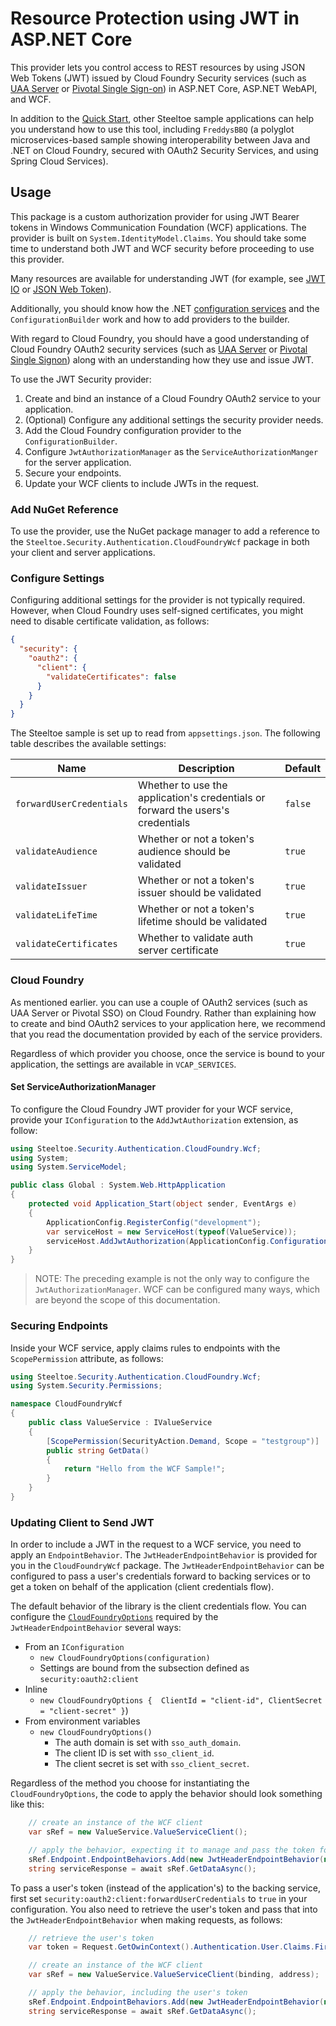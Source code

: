 # Resource Protection using JWT in ASP.NET Core

This provider lets you control access to REST resources by using JSON Web Tokens (JWT) issued by Cloud Foundry Security services (such as [UAA Server](https://github.com/cloudfoundry/uaa) or [Pivotal Single Sign-on](https://docs.pivotal.io/p-identity)) in ASP.NET Core, ASP.NET WebAPI, and WCF.

In addition to the [Quick Start](#2-1-quick-start), other Steeltoe sample applications can help you understand how to use this tool, including `FreddysBBQ` (a polyglot microservices-based sample showing interoperability between Java and .NET on Cloud Foundry, secured with OAuth2 Security Services, and using Spring Cloud Services).

## Usage

This package is a custom authorization provider for using JWT Bearer tokens in Windows Communication Foundation (WCF) applications. The provider is built on `System.IdentityModel.Claims`. You should take some time to understand both JWT and WCF security before proceeding to use this provider.

Many resources are available for understanding JWT (for example, see [JWT IO](https://jwt.io/) or [JSON Web Token](https://en.wikipedia.org/wiki/JSON_Web_Token)).

Additionally, you should know how the .NET [configuration services](https://docs.asp.net/en/latest/fundamentals/configuration.html) and the `ConfigurationBuilder` work and how to add providers to the builder.

With regard to Cloud Foundry, you should have a good understanding of Cloud Foundry OAuth2 security services (such as [UAA Server](https://github.com/cloudfoundry/uaa) or [Pivotal Single Signon](https://docs.pivotal.io/p-identity/)) along with an understanding how they use and issue JWT.

To use the JWT Security provider:

1. Create and bind an instance of a Cloud Foundry OAuth2 service to your application.
1. (Optional) Configure any additional settings the security provider needs.
1. Add the Cloud Foundry configuration provider to the `ConfigurationBuilder`.
1. Configure `JwtAuthorizationManager` as the `ServiceAuthorizationManger` for the server application.
1. Secure your endpoints.
1. Update your WCF clients to include JWTs in the request.

### Add NuGet Reference

To use the provider, use the NuGet package manager to add a reference to the `Steeltoe.Security.Authentication.CloudFoundryWcf` package in both your client and server applications.

### Configure Settings

Configuring additional settings for the provider is not typically required. However, when Cloud Foundry uses self-signed certificates, you might need to disable certificate validation, as follows:

```json
{
  "security": {
    "oauth2": {
      "client": {
        "validateCertificates": false
      }
    }
  }
}
```

The Steeltoe sample is set up to read from `appsettings.json`. The following table describes the available settings:

|Name|Description|Default|
|---|---|---|
|`forwardUserCredentials`|Whether to use the application's credentials or forward the users's credentials|`false`|
|`validateAudience`|Whether or not a token's audience should be validated|`true`|
|`validateIssuer`|Whether or not a token's issuer should be validated|`true`|
|`validateLifeTime`|Whether or not a token's lifetime should be validated|`true`|
|`validateCertificates`|Whether to validate auth server certificate|`true`|

### Cloud Foundry

As mentioned earlier. you can use a couple of OAuth2 services (such as UAA Server or Pivotal SSO) on Cloud Foundry. Rather than explaining how to create and bind OAuth2 services to your application here, we recommend that you read the documentation provided by each of the service providers.

Regardless of which provider you choose, once the service is bound to your application, the settings are available in `VCAP_SERVICES`.

#### Set ServiceAuthorizationManager

To configure the Cloud Foundry JWT provider for your WCF service, provide your `IConfiguration` to the `AddJwtAuthorization` extension, as follow:

```csharp
using Steeltoe.Security.Authentication.CloudFoundry.Wcf;
using System;
using System.ServiceModel;

public class Global : System.Web.HttpApplication
{
    protected void Application_Start(object sender, EventArgs e)
    {
        ApplicationConfig.RegisterConfig("development");
        var serviceHost = new ServiceHost(typeof(ValueService));
        serviceHost.AddJwtAuthorization(ApplicationConfig.Configuration);
    }
}
```

>NOTE: The preceding example is not the only way to configure the `JwtAuthorizationManager`. WCF can be configured many ways, which are beyond the scope of this documentation.

### Securing Endpoints

Inside your WCF service, apply claims rules to endpoints with the `ScopePermission` attribute, as follows:

```csharp
using Steeltoe.Security.Authentication.CloudFoundry.Wcf;
using System.Security.Permissions;

namespace CloudFoundryWcf
{
    public class ValueService : IValueService
    {
        [ScopePermission(SecurityAction.Demand, Scope = "testgroup")]
        public string GetData()
        {
            return "Hello from the WCF Sample!";
        }
    }
}
```

### Updating Client to Send JWT

In order to include a JWT in the request to a WCF service, you need to apply an `EndpointBehavior`. The `JwtHeaderEndpointBehavior` is provided for you in the `CloudFoundryWcf` package.
The `JwtHeaderEndpointBehavior` can be configured to pass a user's credentials forward to backing services or to get a token on behalf of the application (client credentials flow).

The default behavior of the library is the client credentials flow. You can configure the [`CloudFoundryOptions`](https://github.com/SteeltoeOSS/Security/blob/dev/src/Steeltoe.Security.Authentication.CloudFoundryWcf/CloudFoundryOptions.cs) required by the `JwtHeaderEndpointBehavior` several ways:

* From an `IConfiguration`
   * `new CloudFoundryOptions(configuration)`
   * Settings are bound from the subsection defined as `security:oauth2:client`
* Inline
   * `new CloudFoundryOptions {  ClientId = "client-id", ClientSecret = "client-secret" }`)
* From environment variables
   * `new CloudFoundryOptions()`
      * The auth domain is set with `sso_auth_domain`.
      * The client ID is set with `sso_client_id`.
      * The client secret is set with `sso_client_secret`.

Regardless of the method you choose for instantiating the `CloudFoundryOptions`, the code to apply the behavior should look something like this:

```csharp
    // create an instance of the WCF client
    var sRef = new ValueService.ValueServiceClient();

    // apply the behavior, expecting it to manage and pass the token for the application
    sRef.Endpoint.EndpointBehaviors.Add(new JwtHeaderEndpointBehavior(new CloudFoundryOptions(configuration)));
    string serviceResponse = await sRef.GetDataAsync();
```

To pass a user's token (instead of the application's) to the backing service, first set `security:oauth2:client:forwardUserCredentials` to `true` in your configuration. You also need to retrieve the user's token and pass that into the `JwtHeaderEndpointBehavior` when making requests, as follows:

```csharp
    // retrieve the user's token
    var token = Request.GetOwinContext().Authentication.User.Claims.First(c => c.Type == ClaimTypes.Authentication)?.Value;

    // create an instance of the WCF client
    var sRef = new ValueService.ValueServiceClient(binding, address);

    // apply the behavior, including the user's token
    sRef.Endpoint.EndpointBehaviors.Add(new JwtHeaderEndpointBehavior(new CloudFoundryOptions(ApplicationConfig.Configuration), token));
    string serviceResponse = await sRef.GetDataAsync();
```
